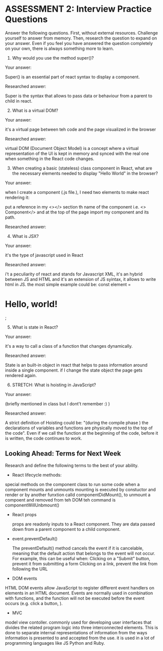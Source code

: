 # ASSESSMENT 2: Interview Practice Questions

Answer the following questions. First, without external resources. Challenge yourself to answer from memory. Then, research the question to expand on your answer. Even if you feel you have answered the question completely on your own, there is always something more to learn.

1. Why would you use the method super()?

  Your answer:

  Super() is an essential part of react syntax to display a component.

  Researched answer:

Super is the syntax that allows to pass data or behaviour from a parent to child in react.


2. What is a virtual DOM?

  Your answer:

it's a virtual page between teh code and the page visualized in the browser

  Researched answer:

  virtual DOM (Document Object Model) is a concept where a virtual representation of the UI is kept in memory and synced with the real one when something in  the React code changes.



3. When creating a basic (stateless) class component in React, what are the necessary elements needed to display "Hello World" in the browser?

  Your answer:
 
 when I create a component (.js file.), I need two elements to make react rendering it:

 put a reference in my <></> section th name of the component i.e. <> Component</> and at the top of the page import my component and its path.


  Researched answer:



4. What is JSX?

  Your answer:

it's the type of javascript used in React

  Researched answer:

  i't a peculiarity of react and stands for Javascript XML, it's an hybrid between JS and HTML and it's an extension of JS syintax, it allows to write html in JS.
  the most simple example could be:
  const element = <h1>Hello, world!</h1>;




5. What is state in React?

  Your answer:

  it's a way to call  a class of a function that changes dynamically.

  Researched answer:

  State is an built-in object in react that helps to pass information around inside a single component.
  if I change the state object the page gets rendered again.




6. STRETCH: What is hoisting in JavaScript?

  Your answer:

  (briefly mentioned in class but I dont't remember :) ) 

  Researched answer:

  A strict definition of Hoisting could be: "(during the compile phase ) 
  the declarations of variables and functions are physically moved to the top of the code".
  Even if we call the function at the beginning of the code, before it is written, the code continues to work.




## Looking Ahead: Terms for Next Week

Research and define the following terms to the best of your ability.

- React lifecycle methods:

 special methods on the component class to run some code when a component mounts and unmounts
 mounting is executed by constuctor and render or by another funxtion calld componentDidMount(), to unmount a compoent and removed from teh DOM teh command is componentWillUnbmount()

- React props

  props are  readonly inputs to a React component. They are data passed down from a parent component to a child component.

- event.preventDefault()

  The preventDefault() method cancels the event if it is cancelable, meaning that the default action that belongs to the event will not occur.
  For example, this can be useful when:
  Clicking on a "Submit" button, prevent it from submitting a form
  Clicking on a link, prevent the link from following the URL

- DOM events

HTML DOM events allow JavaScript to register different event handlers on elements in an HTML document.
Events are normally used in combination with functions, and the function will not be executed before the event occurs (e.g. click a button, ).

- MVC

model view contoller. 
commonly used for developing user interfaces that divides the related program logic into three interconnected elements. 
This is done to separate internal representations of information from the ways information is presented to and accepted from the use.
it is used in a lot of programming languages like JS Python and Ruby.


